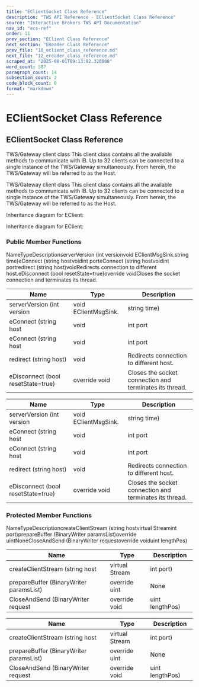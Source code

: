 ```yaml
---
title: "EClientSocket Class Reference"
description: "TWS API Reference - EClientSocket Class Reference"
source: "Interactive Brokers TWS API Documentation"
nav_id: "ecs-ref"
order: 11
prev_section: "EClient Class Reference"
next_section: "EReader Class Reference"
prev_file: "10_eclient_class_reference.md"
next_file: "12_ereader_class_reference.md"
scraped_at: "2025-08-01T09:13:02.320608"
word_count: 387
paragraph_count: 14
subsection_count: 2
code_block_count: 0
format: "markdown"
---
```


# EClientSocket Class Reference

## EClientSocket Class Reference

TWS/Gateway client class This client class contains all the available methods to communicate with IB. Up to 32 clients can be connected to a single instance of the TWS/Gateway simultaneously. From herein, the TWS/Gateway will be referred to as the Host.

TWS/Gateway client class This client class contains all the available methods to communicate with IB. Up to 32 clients can be connected to a single instance of the TWS/Gateway simultaneously. From herein, the TWS/Gateway will be referred to as the Host.

Inheritance diagram for EClient:

Inheritance diagram for EClient:

### Public Member Functions

NameTypeDescriptionserverVersion (int versionvoid EClientMsgSink.string time)eConnect (string hostvoidint porteConnect (string hostvoidint portredirect (string host)voidRedirects connection to different host.eDisconnect (bool resetState=true)override voidCloses the socket connection and terminates its thread.

| Name | Type | Description |
| --- | --- | --- |
| serverVersion (int version | void EClientMsgSink. | string time) |
| eConnect (string host | void | int port |
| eConnect (string host | void | int port |
| redirect (string host) | void | Redirects connection to different host. |
| eDisconnect (bool resetState=true) | override void | Closes the socket connection and terminates its thread. |

| Name | Type | Description |
| --- | --- | --- |
| serverVersion (int version | void EClientMsgSink. | string time) |
| eConnect (string host | void | int port |
| eConnect (string host | void | int port |
| redirect (string host) | void | Redirects connection to different host. |
| eDisconnect (bool resetState=true) | override void | Closes the socket connection and terminates its thread. |

### Protected Member Functions

NameTypeDescriptioncreateClientStream (string hostvirtual Streamint port)prepareBuffer (BinaryWriter paramsList)override uintNoneCloseAndSend (BinaryWriter requestoverride voiduint lengthPos)

| Name | Type | Description |
| --- | --- | --- |
| createClientStream (string host | virtual Stream | int port) |
| prepareBuffer (BinaryWriter paramsList) | override uint | None |
| CloseAndSend (BinaryWriter request | override void | uint lengthPos) |

| Name | Type | Description |
| --- | --- | --- |
| createClientStream (string host | virtual Stream | int port) |
| prepareBuffer (BinaryWriter paramsList) | override uint | None |
| CloseAndSend (BinaryWriter request | override void | uint lengthPos) |